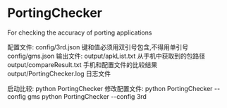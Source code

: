 PortingChecker
==============

For checking the accuracy of porting applications

配置文件: 
    config/3rd.json 键和值必须用双引号包含,不得用单引号
    config/gms.json
输出文件: 
    output/apkList.txt  从手机中获取到的包路径
    output/compareResult.txt 手机和配置文件的比较结果
    output/PortingChecker.log 日志文件
 
启动比较:
    python PortingChecker
修改配置文件:
   python PortingChecker --config gms
   python PortingChecker --config 3rd
   

